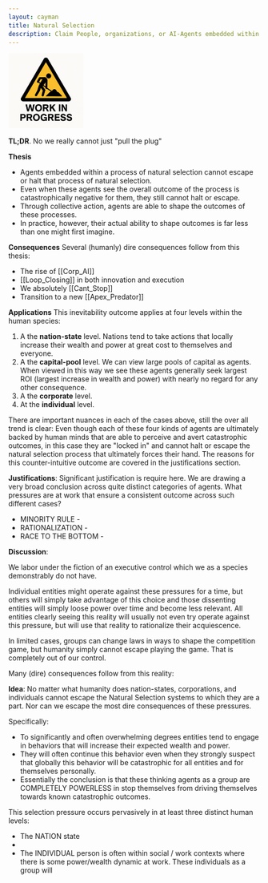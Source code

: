 ```yaml
---
layout: cayman
title: Natural Selection
description: Claim People, organizations, or AI-Agents embedded within a process of natural selection cannot escape or halt that process of natural selection.
---
```



<img src="../assets/images/WorkInProgress.png" height="150px;" />


**TL;DR**. No we really cannot just "pull the plug" 

**Thesis** 
- Agents embedded within a process of natural selection cannot escape or halt that process of natural selection.
- Even when these agents see the overall outcome of the process is catastrophically negative for them, they still cannot halt or escape. 
- Through collective action, agents are able to shape the outcomes of these processes.
- In practice, however, their actual ability to shape outcomes is far less than one might first imagine.

**Consequences** 
Several (humanly) dire consequences follow from this thesis:
- The rise of [[Corp_AI]] 
- [[Loop_Closing]] in both innovation and execution
- We absolutely [[Cant_Stop]] 
- Transition to a new [[Apex_Predator]]

**Applications**
This inevitability outcome applies at four levels within the human species:
1. A the **nation-state** level. Nations tend to take actions that locally increase their wealth and power at great cost to themselves and everyone.
2. A the **capital-pool** level.  We can view large pools of capital as agents.  When viewed in this way we see these agents generally seek largest ROI (largest increase in wealth and power) with nearly no regard for any other consequence.
3. A the **corporate** level.
4. At the **individual** level.  

There are important nuances in each of the cases above, still the over all trend is clear: Even though each of these four kinds of agents are ultimately backed by human minds that are able to perceive and avert catastrophic outcomes, in this case they are "locked in" and cannot halt or escape the natural selection process that ultimately forces their hand.  The reasons for this counter-intuitive outcome are covered in the justifications section.

**Justifications**:
Significant justification is require here.  We are drawing a very broad conclusion across quite distinct categories of agents.  What pressures are at work that ensure a consistent outcome across such different cases?

- MINORITY RULE - 
- RATIONALIZATION - 
- RACE TO THE BOTTOM - 

**Discussion**:



We labor under the fiction of an executive control which we as a species demonstrably do not have.

Individual entities might operate against these pressures for a time, but others will simply take advantage of this choice and those dissenting entities will simply loose power over time and become less relevant.  All entities clearly seeing this reality will usually not even try operate against this pressure, but will use that reality to rationalize their acquiescence.  

In limited cases, groups can change laws in ways to shape the competition game, but humanity simply cannot escape playing the game.  That is completely out of our control.

Many (dire) consequences follow from this reality:



**Idea**:  No matter what humanity does nation-states, corporations, and individuals cannot escape the Natural Selection systems to which they are a part.  Nor can we escape the most dire consequences of these pressures.


Specifically:  
- To significantly and often overwhelming degrees entities tend to engage in behaviors that will increase their expected wealth and power. 
- They will often continue this behavior even when they strongly suspect that globally this behavior will be catastrophic for all entities and for themselves personally.
- Essentially the conclusion is that these thinking agents as a group are COMPLETELY POWERLESS in stop themselves from driving themselves towards known catastrophic outcomes.

This selection pressure occurs pervasively in at least three distinct human levels:
- The NATION state
- 
- The INDIVIDUAL person is often within social / work contexts where there is some power/wealth dynamic at work.  These individuals as a group will 

